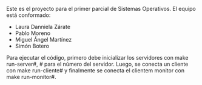 Este es el proyecto para el primer parcial de Sistemas Operativos. El equipo está conformado:

- Laura Danniela Zárate
- Pablo Moreno
- Miguel Ángel Martínez
- Simón Botero

Para ejecutar el código, primero debe inicializar los servidores con make run-server#, # para el número del servidor. Luego, se conecta un cliente con make run-cliente# y finalmente se conecta el clientem monitor con make run-monitor#.
